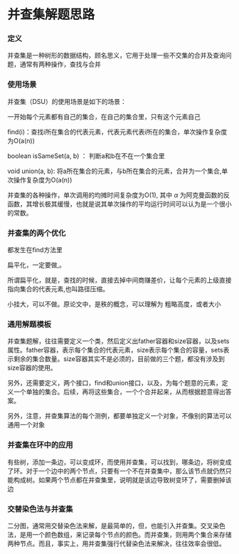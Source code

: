 # 并查集解题思路

### 定义

并查集是一种树形的数据结构，顾名思义，它用于处理一些不交集的合并及查询问题，通常有两种操作，查找与合并

### 使用场景

并查集（DSU）的使用场景是如下的场景：

一开始每个元素都有自己的集合，在自己的集合里，只有这个元素自己

find(i)：查找i所在集合的代表元素，代表元素代表i所在的集合，单次操作复杂度为O(a(n))

boolean isSameSet(a, b) ： 判断a和b在不在一个集合里

void union(a, b): 将a所在集合的元素，与b所在集合的元素，合并为一个集合,单次操作复杂度为O(a(n))

并查集的各种操作，单次调用的均摊时间复杂度为O(1), 其中 *α* 为阿克曼函数的反函数，其增长极其缓慢，也就是说其单次操作的平均运行时间可以认为是一个很小的常数。

### 并查集的两个优化

都发生在find方法里

扁平化，一定要做,。

所谓扁平化，就是，查找的时候，直接去掉中间商赚差价，让每个元素的上级直接指向集合的代表元素,也叫路径压缩。

小挂大，可以不做。原论文中，是秩的概念，可以理解为 粗略高度，或者大小

### 通用解题模板

并查集题解，往往需要定义一个类，然后定义出father容器和size容器，以及sets属性。father容器，表示每个集合的代表元素，size表示每个集合的容量，sets表示剩余的集合数量。size容器其实不是必须的，目前做的三个题，都没有涉及到size容器的使用。

另外，还需要定义，两个接口，find和union接口，以及，为每个题意的元素，定义一个单独的集合。后续，再将这些集合，一个个合并起来，从而根据题意得出答案。

另外，注意，并查集算法的每个测例，都要单独定义一个对象，不像别的算法可以通用一个对象

### 并查集在环中的应用

有些树，添加一条边，可以变成环，而使用并查集，可以找到，哪条边，将树变成了环。对于一个边中的两个节点，只要有一个不在并查集中，那么该节点就仍然只能构成树。如果两个节点都在并查集里，说明就是该边导致树变环了，需要删掉该边

### 交替染色法与并查集

二分图，通常用交替染色法来解，是最简单的，但，也能引入并查集。交叉染色法，是用一个颜色数组，来记录每个节点的颜色。而并查集，则用两个集合来存储两种节点。而且，事实上，用并查集强行代替染色法来解决，往往效率会很低。

